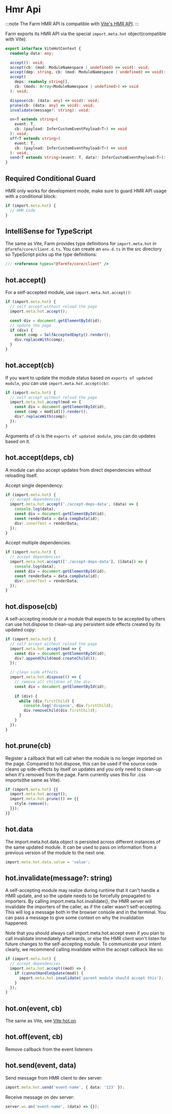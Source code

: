 # Hmr Api
:::note
The Farm HMR API is compatible with [Vite's HMR API](https://vitejs.dev/guide/api-hmr.html).
:::

Farm exports its HMR API via the special `import.meta.hot` object(compatible with Vite):
```ts
export interface ViteHotContext {
  readonly data: any;

  accept(): void;
  accept(cb: (mod: ModuleNamespace | undefined) => void): void;
  accept(dep: string, cb: (mod: ModuleNamespace | undefined) => void): void;
  accept(
    deps: readonly string[],
    cb: (mods: Array<ModuleNamespace | undefined>) => void
  ): void;

  dispose(cb: (data: any) => void): void;
  prune(cb: (data: any) => void): void;
  invalidate(message?: string): void;

  on<T extends string>(
    event: T,
    cb: (payload: InferCustomEventPayload<T>) => void
  ): void;
  off<T extends string>(
    event: T,
    cb: (payload: InferCustomEventPayload<T>) => void
  ): void;
  send<T extends string>(event: T, data?: InferCustomEventPayload<T>): void;
}
```

## Required Conditional Guard
HMR only works for development mode, make sure to guard HMR API usage with a conditional block:

```ts
if (import.meta.hot) {
  // HMR Code
}
```

## IntelliSense for TypeScript
The same as Vite, Farm provides type definitions for `import.meta.hot` in `@farmfe/core/client.d.ts`. You can create an `env.d.ts` in the src directory so TypeScript picks up the type definitions:

```ts
/// <reference types="@farmfe/core/client" />
```

## hot.accept()
For a self-accepted module, use `import.meta.hot.accept()`:

```ts
if (import.meta.hot) {
  // self accept without reload the page
  import.meta.hot.accept();

  const div = document.getElementById(id);
  // update the page
  if (div) {
    const comp = SelfAcceptedEmpty().render();
    div.replaceWith(comp);
  }
}
```

## hot.accept(cb)
If you want to update the module status based on `exports of updated module`, you can use `import.meta.hot.accept(cb)`:

```ts
if (import.meta.hot) {
  // self accept without reload the page
  import.meta.hot.accept(mod => {
    const div = document.getElementById(id);
    const comp = mod[id]().render();
    div?.replaceWith(comp);
  });
}
```
Arguments of `cb` is the `exports of updated module`, you can do updates based on it.

## hot.accept(deps, cb)
A module can also accept updates from direct dependencies without reloading itself.

Accept single dependency:
```ts
if (import.meta.hot) {
  // accept dependencies
  import.meta.hot.accept('./accept-deps-data', (data) => {
    console.log(data);
    const div = document.getElementById(id);
    const renderData = data.compData(id);
    div!.innerText = renderData;
  });
}
```

Accept multiple dependencies:
```ts
if (import.meta.hot) {
  // accept dependencies
  import.meta.hot.accept(['./accept-deps-data'], ([data]) => {
    console.log(data);
    const div = document.getElementById(id);
    const renderData = data.compData(id);
    div!.innerText = renderData;
  });
}
```

## hot.dispose(cb)
A self-accepting module or a module that expects to be accepted by others can use hot.dispose to clean-up any persistent side effects created by its updated copy:

```ts
if (import.meta.hot) {
  // self accept without reload the page
  import.meta.hot.accept(mod => {
    const div = document.getElementById(id);
    div?.appendChild(mod.createChild());
  });

  // clean side effects
  import.meta.hot.dispose(() => {
    // remove all children of the div
    const div = document.getElementById(id);
    
    if (div) {
      while (div.firstChild) {
        console.log('dispose', div.firstChild);
        div.removeChild(div.firstChild);
      }
    }
  });
}
```

## hot.prune(cb)
Register a callback that will call when the module is no longer imported on the page. Compared to hot.dispose, this can be used if the source code cleans up side-effects by itself on updates and you only need to clean-up when it's removed from the page. Farm currently uses this for .css imports(the same as Vite).

```ts
if (import.meta.hot) {{
  import.meta.hot.accept();
  import.meta.hot.prune(() => {{
    style.remove();
  }});
}}
```

## hot.data

The import.meta.hot.data object is persisted across different instances of the same updated module. It can be used to pass on information from a previous version of the module to the next one.

```ts
import.meta.hot.data.value = 'value';
```

## hot.invalidate(message?: string)
A self-accepting module may realize during runtime that it can't handle a HMR update, and so the update needs to be forcefully propagated to importers. By calling import.meta.hot.invalidate(), the HMR server will invalidate the importers of the caller, as if the caller wasn't self-accepting. This will log a message both in the browser console and in the terminal. You can pass a message to give some context on why the invalidation happened.

Note that you should always call import.meta.hot.accept even if you plan to call invalidate immediately afterwards, or else the HMR client won't listen for future changes to the self-accepting module. To communicate your intent clearly, we recommend calling invalidate within the accept callback like so:

```ts
if (import.meta.hot) {
  // accept dependencies
  import.meta.hot.accept((mod) => {
    if (cannotHandleUpdate(mod)) {
      import.meta.hot.invalidate('parent module should accept this');
    }
  });
}
```

## hot.on(event, cb)
The same as Vite, see [Vite hot.on](https://vitejs.dev/guide/api-hmr.html#hot-on-event-cb)

## hot.off(event, cb)
Remove callback from the event listeners

## hot.send(event, data)
Send message from HMR client to dev server:

```ts
import.meta.hot.send('event-name', { data: '123' });
```

Receive message on dev server:

```ts
server.ws.on('event-name', (data) => {});
```